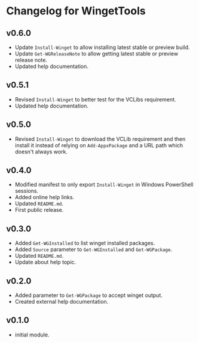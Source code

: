 # Changelog for WingetTools

## v0.6.0

+ Update `Install-Winget` to allow installing latest stable or preview build.
+ Update `Get-WGReleaseNote` to allow getting latest stable or preview release note.
+ Updated help documentation.

## v0.5.1

+ Revised `Install-Winget` to better test for the VCLibs requirement.
+ Updated help documentation.

## v0.5.0

+ Revised `Install-Winget` to download the VCLib requirement and then install it instead of relying on `Add-AppxPackage` and a URL path which doesn't always work.

## v0.4.0

+ Modified manifest to only export `Install-Winget` in Windows PowerShell sessions.
+ Added online help links.
+ Updated `README.md`.
+ First public release.

## v0.3.0

+ Added `Get-WGInstalled` to list winget installed packages.
+ Added `Source` parameter to `Get-WGInstalled` and `Get-WGPackage`.
+ Updated `README.md`.
+ Update about help topic.

## v0.2.0

+ Added parameter to `Get-WGPackage` to accept winget output.
+ Created external help documentation.

## v0.1.0

+ initial module.

